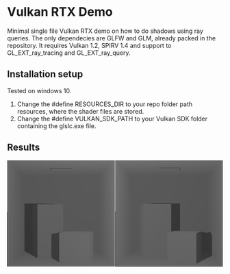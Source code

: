 <h1>Vulkan RTX Demo</h1>
<p>Minimal single file Vulkan RTX demo on how to do shadows using ray queries.
The only dependecies are GLFW and GLM, already packed in the repository. It requires Vulkan 1.2, SPIRV 1.4 and support to GL_EXT_ray_tracing and GL_EXT_ray_query.</p>

<h2>Installation setup</h2>
<p>Tested on windows 10.</p>
<ol>
<li>Change the #define RESOURCES_DIR to your repo folder path resources, where the shader files are stored.</li>
<li>Change the #define VULKAN_SDK_PATH to your Vulkan SDK folder containing the glslc.exe file.</li>
</ol>

<h2>Results</h2>
<img src="resources/demo.png" />